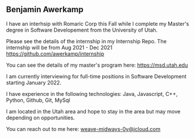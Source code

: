 ## Benjamin Awerkamp

I have an interhsip with Romaric Corp this Fall while I complete my Master's degree in Software Developement from the University of Utah.

Please see the details of the internship in my Internship Repo. The internship will be from Aug 2021 - Dec 2021
https://github.com/awerkamp/internship

You can see the details of my master's program here:
https://msd.utah.edu

I am currently interviewing for full-time positions in Software Development starting January 2022.

I have experience in the following technologies:
Java, Javascript, C++, Python, Github, Git, MySql 

I am located in the Utah area and hope to stay in the area but may move depending on opportunities. 

You can reach out to me here:
weave-midways-0y@icloud.com
